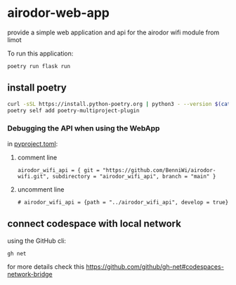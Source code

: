 
# airodor-web-app
provide a simple web application and api for the airodor wifi module from limot

To run this application:

```
poetry run flask run
```

## install poetry

```bash
curl -sSL https://install.python-poetry.org | python3 - --version $(cat ./.poetry-version)
poetry self add poetry-multiproject-plugin
```

### Debugging the API when using the WebApp
in [pyproject.toml](pyproject.toml): 
1. comment line 

    ```
    airodor_wifi_api = { git = "https://github.com/BenniWi/airodor-wifi.git", subdirectory = "airodor_wifi_api", branch = "main" }
    ```
2. uncomment line 

    ```
    # airodor_wifi_api = {path = "../airodor_wifi_api", develop = true}
    ```


## connect codespace with local network
using the GitHub cli:
```bash
gh net
```

for more details check this https://github.com/github/gh-net#codespaces-network-bridge



  

